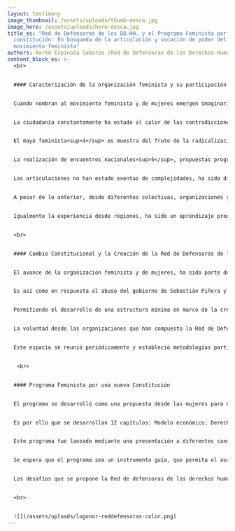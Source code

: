 ```yaml
---
layout: testimony
image_thumbnail: /assets/uploads/thumb-desca.jpg
image_hero: /assets/uploads/hero-desca.jpg
title_es: "Red de Defensoras de los DD.HH. y el Programa Feminista por una nueva
  constitución: En búsqueda de la articulación y vocación de poder del
  movimiento feminista"
authors: Karen Espinoza Sobarzo (Red de Defensoras de los Derechos Humanos)
content_block_es: >-
  <br>


  #### Caracterización de la organización feminista y su participación en el  movimiento social 


  Cuando nombran al movimiento feminista y de mujeres emergen imaginarios múltiples,  diversos y muchas veces divorciados de los anhelos que conforman el esfuerzo de  articularse por una causa que no puede encerrarse en la “cuestión femenina” ni mucho  menos al día de hoy, con la multiplicidad de pensamientos, en la “cuestión feminista”. La  convicción pujante que ha llenado las calles de nuestro país, así como también en el mundo,  superan el manifiesto de vida que convocó y sensibilizó a muchas mujeres con el “Ni una  Menos” (2016)<sup>1</sup> la cual permitió que el feminismo se convirtiera en un movimiento de masas  posterior a la política de represión, persecución, eliminación de movimientos sociales y  políticos en dictadura<sup>2</sup>.


  La ciudadanía constantemente ha estado al calor de las contradicciones provocadas por el  neoliberalismo, esta tetera llamada Chile post dictadura, ha humeado y gritado diferentes  causas que dada su urgencia han tenido un carácter masivo<sup>3</sup>. El movimiento social ha sido  radicalizante y formador ya que ha permitido el derecho de lo político a las clases más  golpeadas por el neoliberalismo y el patriarcado. Sin embargo, el movimiento de mujeres  dentro de esta efervescencia a partir su individualización y quiebre cultural ha enfrentado  contradicciones dentro del seno del movimiento social y partidos, situación que ha permitido  la construcción y rearticulación de pensamiento desde el reconocimiento como sujetas y de  nuestra genealogía. El reencuentro de nuestra historia como mujeres ha permitido  desarrollar nuevas propuestas de organicidad, de convergencia y de poder.  


  El mayo feminista<sup>4</sup> es muestra del fruto de la radicalización de las sujetas en marco de la  desnaturalización de prácticas patriarcales, el quiebre del contrato heteronormativo que  descansaba en el cuerpo de las mujeres transversalmente a las clases, orgánicas y  espacios, sumado a la realidad discriminatoria que pesaba en otras identidades disidentes,  hizo posible la complicidad nacional sobre la necesidad de protocolos y avanzar en políticas  que aseguraran mejores condiciones en el aula y espacios educativos.  


  La realización de encuentros nacionales<sup>5</sup>, propuestas programáticas, tensión y quiebres  dentro de los partidos, ha permitido una acumulación de madurez política de la sujeta que no sale a manifestarse por una causa sino por la transformación estructural y el avance  hasta la eliminación del patriarcado. Esto último, ha permitido sembrar el germen  contracultural que forma a sujetas pero también confronta a quien ejerce el poder sobre las  mujeres. Muestra de ello, es el avance y legitimación del “separatismo” como forma de  organización entre mujeres, que ha visibilizado nuevas formas de hacer política y de  establecer liderazgos y que también ha presentado desafíos en función del desarrollo,  vocación de poder y madurez de un movimiento que tiene mucho por proponerle al país.  


  Las articulaciones no han estado exentas de complejidades, ha sido difícil aunar criterios  que permitan la consolidación de un programa concreto y sustantivo de avance con amplio  respaldo y articulado a través del tiempo, no se ha vencido la atomización por lo que es  difícil superar las consignas o causas puntuales<sup>6</sup>, así como también el centralismo para  desarrollar otras perspectivas fuera del liderazgo, particularidades orgánicas y realidades  de Santiago.  


  A pesar de lo anterior, desde diferentes colectivas, organizaciones y encuentros, se ha  apostado por ejercicios, discursos y convergencias de unidad que ha manifestado el  movimiento feminista y de mujeres desde su pluralidad. Estos esfuerzos sin duda han  rendido frutos sorteando las dificultades, asumiendo nuestra diferencia y comprendiendo  que la rebeldía feminista se construye desde diversos espacios y experiencias, permitiendo  la complicidad inclusive viviendo la masividad.  


  Igualmente la experiencia desde regiones, ha sido un aprendizaje progresivo porque Chile tiene muchas realidades viviendo dentro de él, la resistencia a la emancipación de las  mujeres es diferente y particular desde el territorio donde se viva, así como también, la  organización de la rebeldía tiene componentes territoriales que perspectiva luchas y  establecen prioridades que superan a la sujeta genérica citadina y cosmopolita que suelen  caricaturizar los medios o las redes sociales cuando se habla de feministas.


  <br>


  #### Cambio Constitucional y la Creación de la Red de Defensoras de los DD.HH.  


  El avance de la organización feminista y de mujeres, ha sido parte del caudal que permitió  la revuelta social, al 18-O las secundarias lideraron el primer acto<sup>7</sup> que sería un boleto hacia  romper la camisa de fuerza que dejo la dictadura cívico militar en nuestro país, la Constitución de Guzmán. Esto abriría una coyuntura inimaginable para muchos y muchas,  así como también la muestra de lo que es capaz la derecha chilena con tal de proteger el  modelo: vejámenes, violaciones y mutilaciones para quienes se manifestaron en contra de  Piñera.  


  Es así como en respuesta al abuso del gobierno de Sebastián Piñera y gracias a la  maduración de reflexiones sobre el quehacer político, es que en mayo del 2020 un grupo  de feministas a lo largo del país decidió articular y crear la [Red de Defensoras de los  Derechos Humanos](https://www.facebook.com/reddefensorasddhh), convocada por la histórica casa de la mujer La Morada y organizada  inicialmente, por Colectiva La Olla revuelta (Curico), Legatarias – Organización Feminista  por la liberación (Bío Bío), Acción Feminista Ovolucionaria (Talca) y desarrollada hasta el  día de hoy por La Monche – Centro Cultural por la memoria (Concepción), Cueca Sola (Punta Arenas) parte del Parlamento Feminista de la Patagonia Rebelde, Legatarias – OFL  y mujeres participantes de la convocatoria de la red.  


  Permitiendo el desarrollo de una estructura mínima en marco de la creación de un programa  que le diera contenido a la coyuntura constitucional y que superara las lógicas personalistas  caminando hacia una agenda feminista desde las mujeres hacia la transformación y  refundación plurinacional.  


  La voluntad desde las organizaciones que han compuesto la Red de Defensoras de los  DD.HH. comparten la reflexión fundadora de vocación de unidad, de profundización de la  sujeta plural y de vocación de poder, que permita los cambios estructurales antipatriarcales,  antineoliberales y anticoloniales en nuestro país.  


  Este espacio se reunió periódicamente y estableció metodologías participativas que  desembocaron en la creación de 12 ejes temáticos de reivindicación nacional.


   <br>


  #### Programa Feminista por una nueva Constitución  


  El programa se desarrolló como una propuesta desde las mujeres para Chile, la  transversalización del feminismo como un ideal a alcanzar no solamente contempla la  igualdad de género, sino la propuesta de un Chile que avance hacia la eliminación del  patriarcado como modelo de dominación y explotación de la vida humana y eco sistémica.  


  Es por ello que se desarrollan 12 capítulos: Modelo económico; Derechos humanos y  derechos de las mujeres; Educación; Ciudad y vivienda; Pueblos originarios y  naturaleza; Trabajo y seguridad social; Medio Ambiente; Democratización del poder  y las Fuerzas Armadas; Culturas, Artes y Patrimonio; Niñas, niños y adolescentes;  Salud; Derechos constitucionales a Migrantes. Los cuales contemplan una  presentación y diagnóstico para avanzar hacia propuestas concretas que permitan  desarrollar un marco de derechos y propiciar políticas públicas que garanticen la protección,  promoción y profundización de los mismos.  


  Este programa fue lanzado mediante una presentación a diferentes candidatos y candidatas constituyentes y posteriormente a la elección de convencionales, fue enviado, presentado  y conversado en una reunión con quienes asistieron a la convocatoria (Junio, 2021).


  Se espera que el programa sea un instrumento guía, que permita el avance, contenido y  dialogo que contribuya al sustento de las transformaciones urgentes que requiere nuestro  país pensado del cuerpo y experiencia vital de mujeres del sur de Chile.  


  Los desafíos que se propone la Red de defensoras de los derechos humanos es crecer en  articulación, visibilizar el trabajo realizado y socializar el programa de manera que pueda  concretarse la idea de instrumento base que permita una primera punta pie de consulta o  marco de discusión para otras feministas. 


  <br>


  ![](/assets/uploads/logonor-reddefensoras-color.png)
---
```

